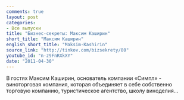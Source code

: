 ```yaml
---
comments: true
layout: post
categories:
- Все выпуски
title: "Бизнес-секреты: Максим Каширин"
short_title: "Максим Каширин"
english_short_title: "Maksim-Kashirin"
source_link: "http://tinkov.com/bizsekrety/80"
youtube_id: "n-z9FnRXkXY"
date: "2011-04-30"
---
```

В гостях Максим Каширин, основатель компании «Симпл» - виноторговая компания, которая объединяет в себе собственно торговую компанию, туристическое агентство, школу виноделия...
